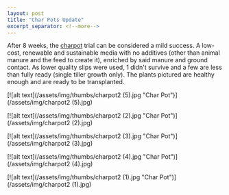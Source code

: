 ```yaml
---
layout: post
title: "Char Pots Update"
excerpt_separator: <!--more-->
---
```

After 8 weeks, the [charpot](/blog/2022/10/08/charpot/) trial can be considered a mild success. A low-cost, renewable and sustainable media with no additives (other than animal manure and the feed to create it), enriched by said manure and ground contact. As lower quality slips were used, 1 didn't survive and a few are less than fully ready (single tiller growth only). The plants pictured are healthy enough and are ready to be transplanted.

[![alt text](/assets/img/thumbs/charpot2 (5).jpg "Char Pot")](/assets/img/charpot2 (5).jpg)

[![alt text](/assets/img/thumbs/charpot2 (2).jpg "Char Pot")](/assets/img/charpot2 (2).jpg)

[![alt text](/assets/img/thumbs/charpot2 (3).jpg "Char Pot")](/assets/img/charpot2 (3).jpg)

[![alt text](/assets/img/thumbs/charpot2 (4).jpg "Char Pot")](/assets/img/charpot2 (4).jpg)

[![alt text](/assets/img/thumbs/charpot2 (1).jpg "Char Pot")](/assets/img/charpot2 (1).jpg)